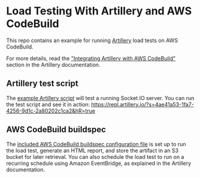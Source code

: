 # Load Testing With Artillery and AWS CodeBuild

This repo contains an example for running [Artillery](https://artillery.io/) load tests on AWS CodeBuild.

For more details, read the ["Integrating Artillery with AWS CodeBuild"](https://artillery.io/docs/guides/integration-guides/aws-codebuild.html) section in the Artillery documentation.

## Artillery test script

The [example Artillery script](tests/performance/socket-io.yml) will test a running Socket.IO server. You can run the test script and see it in action: https://repl.artillery.io/?s=4ae41a53-1fa7-4256-9d1c-2a80202c1ca2&hR=true

## AWS CodeBuild buildspec

The [included AWS CodeBuild buildspec configuration file](buildspec.yml) is set up to run the load test, generate an HTML report, and store the artifact in an S3 bucket for later retrieval. You can also schedule the load test to run on a recurring schedule using Amazon EventBridge, as explained in the Artillery documentation.
